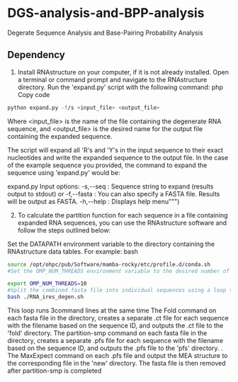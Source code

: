 # DGS-analysis-and-BPP-analysis
Degerate Sequence Analysis and Base-Pairing Probability Analysis
## Dependency
 1.  Install RNAstructure on your computer, if it is not already installed.
Open a terminal or command prompt and navigate to the RNAstructure directory.
Run the 'expand.py' script with the following command:
php
Copy code
```sh
python expand.py -f/s <input_file> <output_file>
```
Where <input_file> is the name of the file containing the degenerate RNA sequence, and <output_file> is the desired name for the output file containing the expanded sequence.

The script will expand all 'R's and 'Y's in the input sequence to their exact nucleotides and write the expanded sequence to the output file.
In the case of the example sequence you provided, the command to expand the sequence using 'expand.py' would be:


expand.py Input options:
        -s,--seq    : Sequence string to expand (results output to stdout)
               or
        -f,--fasta  : You can also specify a FASTA file. Results will be output as FASTA.
        -h,--help   : Displays help menu""")
 


 2.   To calculate the partition function for each sequence in a file containing expanded RNA sequences, you can use the RNAstructure software and follow the steps outlined below:

Set the DATAPATH environment variable to the directory containing the RNAstructure data tables. For example:
bash

```sh
source /opt/ohpc/pub/Software/mamba-rocky/etc/profile.d/conda.sh
#Set the OMP_NUM_THREADS environment variable to the desired number of threads for parallel processing. For example:

export OMP_NUM_THREADS=10
#Split the combined fasta file into individual sequences using a loop that reads the input file line by line and writes each sequence to a separate file. For example:
bash ./RNA_ires_degen.sh
```
This loop runs 3command lines at the same time
 The Fold command on each fasta file in the directory, creates a separate .ct file for each sequence with the filename based on the sequence ID, and outputs the .ct file to the 'fold' directory. 
 The partition-smp command on each fasta file in the directory, creates a separate .pfs file for each sequence with the filename based on the sequence ID, and outputs the .pfs file to the 'pfs' directory. .
 The MaxExpect command on each .pfs file and output the MEA structure to the corresponding file in the 'new' directory.
The fasta file is then removed after partition-smp is completed


